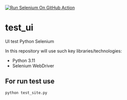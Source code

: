[![Run Selenium On GitHub Action](https://github.com/LanaMSV/test_ui/actions/workflows/Selenium-Action_Template.yaml/badge.svg)](https://github.com/LanaMSV/test_ui/actions/workflows/Selenium-Action_Template.yaml)
# test_ui
UI test Python Selenium

In this repository will use such key libraries/technologies:
* Python 3.11
* Selenium WebDriver
## For run test use
```
python test_site.py
```
